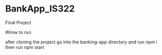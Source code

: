 # BankApp_IS322
Final Project

#How to run

after cloning the project go into the banking-app directory and run npm i then run npm start